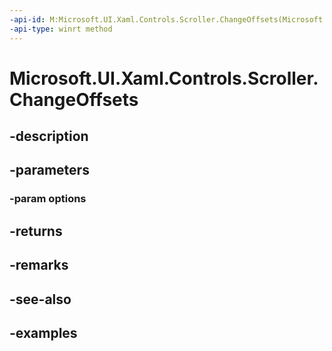 ```yaml
---
-api-id: M:Microsoft.UI.Xaml.Controls.Scroller.ChangeOffsets(Microsoft.UI.Xaml.Controls.ScrollerChangeOffsetsOptions)
-api-type: winrt method
---
```


<!-- Method syntax.
public int Scroller.ChangeOffsets(ScrollerChangeOffsetsOptions options)
-->

# Microsoft.UI.Xaml.Controls.Scroller.ChangeOffsets

## -description

## -parameters
### -param options

## -returns

## -remarks

## -see-also

## -examples

